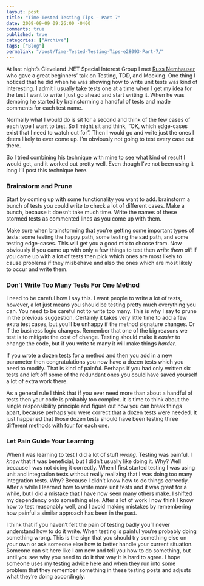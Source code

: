 ```yaml
---
layout: post
title: "Time-Tested Testing Tips – Part 7"
date: 2009-09-09 09:26:00 -0400
comments: true
published: true
categories: ["Archive"]
tags: ["Blog"]
permalink: "/post/Time-Tested-Testing-Tips-e28093-Part-7/"
---
```

<!-- more -->



<p>At last night&rsquo;s Cleveland .NET Special Interest Group I met <a href="http://russology.com/" target="_blank">Russ Nemhauser</a> who gave a great beginners&rsquo; talk on Testing, TDD, and Mocking. One thing I noticed that he did when he was showing how to write unit tests was kind of interesting. I admit I usually take tests one at a time when I get my idea for the test I want to write I just go ahead and start writing it. When he was demoing he started by brainstorming a handful of tests and made comments for each test name.</p>
<p>Normally what I would do is sit for a second and think of the few cases of each type I want to test. So I might sit and think, &ldquo;OK, which edge-cases exist that I need to watch out for&rdquo;. Then I would go and write just the ones I deem likely to ever come up. I&rsquo;m obviously not going to test every case out there.</p>
<p>So I tried combining his technique with mine to see what kind of result I would get, and it worked out pretty well. Even though I&rsquo;ve not been using it long I&rsquo;ll post this technique here.</p>
<h3>Brainstorm and Prune</h3>
<p>Start by coming up with some functionality you want to add. brainstorm a bunch of tests you could write to check a lot of different cases. Make a bunch, because it doesn&rsquo;t take much time. Write the names of these stormed tests as commented lines as you come up with them.</p>
<p>Make sure when brainstorming that you&rsquo;re getting some important types of tests: some testing the happy path, some testing the sad path, and some testing edge-cases. This will get you a good mix to choose from. Now obviously if you came up with only a few things to test then <em>write them all</em>! If you came up with a lot of tests then pick which ones are most likely to cause problems if they misbehave and also the ones which are most likely to occur and write them.</p>
<h3>Don&rsquo;t Write Too Many Tests For One Method</h3>
<p>I need to be careful how I say this. I want people to write a lot of tests, however, a lot just means you should be testing pretty much everything you can. You need to be careful not to write too many. This is why I say to prune in the previous suggestion. Certainly it takes very little time to add a few extra test cases, but you&rsquo;ll be unhappy if the method signature changes. Or if the business logic changes. Remember that one of the big reasons we test is to mitigate the cost of change. Testing should make it <em>easier</em> to change the code, but if you write to many it will make things <em>harder</em>.</p>
<p>If you wrote a dozen tests for a method and then you add in a new parameter then congratulations you now have a dozen tests which you need to modify. That is kind of painful. Perhaps if you had only written six tests and left off some of the redundant ones you could have saved yourself a lot of extra work there.</p>
<p>As a general rule I think that if you ever need more than about a handful of tests then your code is probably too complex. It is time to think about the single responsibility principle and figure out how you can break things apart, because perhaps you were correct that a dozen tests were needed. It just happened that those dozen tests should have been testing three different methods with four for each one.</p>
<h3>Let Pain Guide Your Learning</h3>
<p>When I was learning to test I did a lot of stuff <em>wrong</em>. Testing was painful.<em>&nbsp;</em>I <em>knew</em> that it was beneficial, but I didn&rsquo;t usually like doing it. Why? Well because I was not doing it correctly. When I first started testing I was using unit and integration tests without really realizing that I was doing too many integration tests. Why? Because I didn&rsquo;t know how to do things correctly. After a while I learned how to write more unit tests and it was great for a while, but I did a mistake that I have now seen many others make. I shifted my dependency onto something else. After a lot of work I now think I know how to test reasonably well, and I avoid making mistakes by remembering how painful a similar approach has been in the past.</p>
<p>I think that if you haven&rsquo;t felt the pain of testing badly you&rsquo;ll never understand how to do it write. When testing is painful you&rsquo;re probably doing something wrong. This is the sign that you should try something else on your own or ask someone else how to better handle your current situation. Someone can sit here like I am now and tell you how to do something, but until you see why you need to do it that way it is hard to agree. I hope someone uses my testing advice here and when they run into some problem that they remember something in these testing posts and adjusts what they&rsquo;re doing accordingly.</p>
